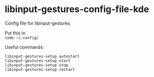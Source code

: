 # libinput-gestures-config-file-kde
Config file for libinput-gestures

Put this in  
    ```code ~/.config/```

Useful commands:  
```
libinput-gestures-setup autostart
libinput-gestures-setup start
libinput-gestures-setup stop
libinput-gestures-setup restart
```
